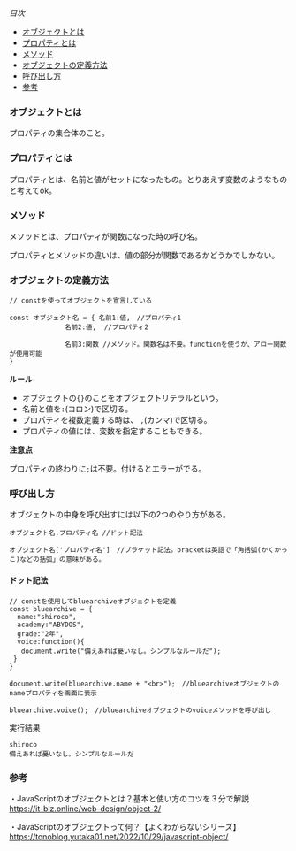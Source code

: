 *目次*
* [オブジェクトとは](#オブジェクトとは)
* [プロパティとは](#プロパティとは)
* [メソッド](#メソッド)
* [オブジェクトの定義方法](#オブジェクトの定義方法)
* [呼び出し方](#呼び出し方)
* [参考](#参考)

### オブジェクトとは

プロパティの集合体のこと。

### プロパティとは

プロパティとは、名前と値がセットになったもの。とりあえず変数のようなものと考えてok。

### メソッド

メソッドとは、プロパティが関数になった時の呼び名。

プロパティとメソッドの違いは、値の部分が関数であるかどうかでしかない。

### オブジェクトの定義方法

```
// constを使ってオブジェクトを宣言している

const オブジェクト名 = { 名前1:値,　//プロパティ1　
              名前2:値,  //プロパティ2

              名前3:関数 //メソッド。関数名は不要。functionを使うか、アロー関数が使用可能
}
```

**ルール**

* オブジェクトの`{}`のことをオブジェクトリテラルという。
* 名前と値を`:`(コロン)で区切る。
* プロパティを複数定義する時は、 `,`(カンマ)で区切る。
* プロパティの値には、変数を指定することもできる。

**注意点**

プロパティの終わりに`;`は不要。付けるとエラーがでる。

### 呼び出し方

オブジェクトの中身を呼び出すには以下の2つのやり方がある。

```
オブジェクト名.プロパティ名 //ドット記法

オブジェクト名['プロパティ名']　//ブラケット記法。bracketは英語で「角括弧(かくかっこ)などの括弧」の意味がある。
```

#### ドット記法

```
// constを使用してbluearchiveオブジェクトを定義
const bluearchive = {
  name:"shiroco",
  academy:"ABYDOS",
  grade:"2年",
  voice:function(){
   document.write("備えあれば憂いなし。シンプルなルールだ");
 } 
}

document.write(bluearchive.name + "<br>");　//bluearchiveオブジェクトのnameプロパティを画面に表示

bluearchive.voice();　//bluearchiveオブジェクトのvoiceメソッドを呼び出し
```

実行結果
```
shiroco
備えあれば憂いなし。シンプルなルールだ 
```

### 参考
・JavaScriptのオブジェクトとは？基本と使い方のコツを３分で解説  
https://it-biz.online/web-design/object-2/

・JavaScriptのオブジェクトって何？【よくわからないシリーズ】  
https://tonoblog.yutaka01.net/2022/10/29/javascript-object/
